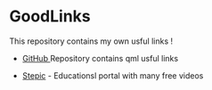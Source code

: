# GoodLinks

This repository contains my own usful links ! 

* <a href="https://github.com/mikalv/awesome-qt-qml"> GitHub </a> Repository contains qml usful links

* <a href="https://stepik.org/">Stepic</a> - Educationsl portal with many free videos

